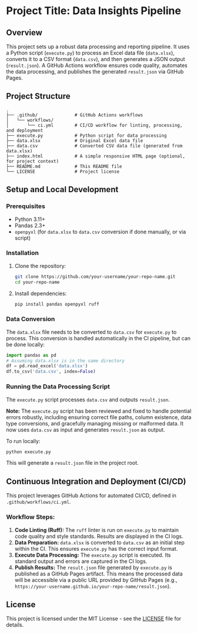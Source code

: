 # Project Title: Data Insights Pipeline

## Overview
This project sets up a robust data processing and reporting pipeline. It uses a Python script (`execute.py`) to process an Excel data file (`data.xlsx`), converts it to a CSV format (`data.csv`), and then generates a JSON output (`result.json`). A GitHub Actions workflow ensures code quality, automates the data processing, and publishes the generated `result.json` via GitHub Pages.

## Project Structure
```
.
├── .github/              # GitHub Actions workflows
│   └── workflows/
│       └── ci.yml        # CI/CD workflow for linting, processing, and deployment
├── execute.py            # Python script for data processing
├── data.xlsx             # Original Excel data file
├── data.csv              # Converted CSV data file (generated from data.xlsx)
├── index.html            # A simple responsive HTML page (optional, for project context)
├── README.md             # This README file
└── LICENSE               # Project license
```

## Setup and Local Development

### Prerequisites
*   Python 3.11+
*   Pandas 2.3+
*   `openpyxl` (for `data.xlsx` to `data.csv` conversion if done manually, or via script)

### Installation
1.  Clone the repository:
    ```bash
    git clone https://github.com/your-username/your-repo-name.git
    cd your-repo-name
    ```
2.  Install dependencies:
    ```bash
    pip install pandas openpyxl ruff
    ```

### Data Conversion
The `data.xlsx` file needs to be converted to `data.csv` for `execute.py` to process. This conversion is handled automatically in the CI pipeline, but can be done locally:
```python
import pandas as pd
# Assuming data.xlsx is in the same directory
df = pd.read_excel('data.xlsx')
df.to_csv('data.csv', index=False)
```

### Running the Data Processing Script
The `execute.py` script processes `data.csv` and outputs `result.json`.

**Note:** The `execute.py` script has been reviewed and fixed to handle potential errors robustly, including ensuring correct file paths, column existence, data type conversions, and gracefully managing missing or malformed data. It now uses `data.csv` as input and generates `result.json` as output.

To run locally:
```bash
python execute.py
```
This will generate a `result.json` file in the project root.

## Continuous Integration and Deployment (CI/CD)

This project leverages GitHub Actions for automated CI/CD, defined in `.github/workflows/ci.yml`.

### Workflow Steps:
1.  **Code Linting (Ruff):** The `ruff` linter is run on `execute.py` to maintain code quality and style standards. Results are displayed in the CI logs.
2.  **Data Preparation:** `data.xlsx` is converted to `data.csv` as an initial step within the CI. This ensures `execute.py` has the correct input format.
3.  **Execute Data Processing:** The `execute.py` script is executed. Its standard output and errors are captured in the CI logs.
4.  **Publish Results:** The `result.json` file generated by `execute.py` is published as a GitHub Pages artifact. This means the processed data will be accessible via a public URL provided by GitHub Pages (e.g., `https://your-username.github.io/your-repo-name/result.json`).

## License
This project is licensed under the MIT License - see the [LICENSE](LICENSE) file for details.